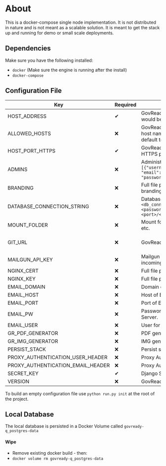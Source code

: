 # About
This is a docker-compose single node implementation.  It is not distributed in nature and is not meant as a scalable solution.  It is meant to get the stack up and running for demo or small scale deployments.


## Dependencies
Make sure you have the following installed:
- `docker` (Make sure the engine is running after the install)
- `docker-compose`


## Configuration File
| Key                               | Required | Description                                                                                                           | Default message                                                                                      |
| --------------------------------- | -------- | --------------------------------------------------------------------------------------------------------------------- | ---------------------------------------------------------------------------------------------------- |
| HOST_ADDRESS                      | ✔       | GovReady-Q's public address as would be entered in a web browser. |
| ALLOWED_HOSTS                     | ❌       | GovReady-Q's approved list of host names.  If not provided, will default to HOST_ADDRESS. |
| HOST_PORT_HTTPS                   | ✔       | GovReady-Q's public address HTTPS port; defaults to 443 | 
| ADMINS                            | ❌    | Administrator accounts. Ex: `[{"username": "username", "email":"first.last@example.com", "password": "REPLACEME"}]`     | Will auto-create an admin, you need to find it in the logs docker-compose logs                       |
| BRANDING                          | ❌    | Full file path to GovReady-Q branding directory                                                                       | GovReady default branding will be used.                                                              |
| DATABASE_CONNECTION_STRING        | ❌    | Database connection string: `<db_connector>://<name>:<password>@<host>:<port>/<db_name>`                                | Will create a Postgres server in the docker-compose deployment for you.  It will not have snapshots. |
| MOUNT_FOLDER                      | ❌    | Mount folder to put artifacts, logs, etc.                                                                             | Current directory                                                                                    |
| GIT_URL                           | ❌    | GovReady-Q Github Repo                                                                                                | Defaults to https://github.com/GovReady/govready-q.git                                               |
| MAILGUN_API_KEY                   | ❌    | Mailgun is used to submit an incoming email from notifications.                                                       | No default provided.                                                                                 |
| NGINX_CERT                        | ❌    | Full file path to Nginx cert.pem                                                                                      | Defaults to self signed                                                                              |
| NGINX_KEY                         | ❌    | Full file path to Nginx key.pem                                                                                       | Defaults to self signed                                                                              |
| EMAIL_DOMAIN                      | ❌    | Domain of the Email Server.                                                                                           | No default provided.                                                                                 |
| EMAIL_HOST                        | ❌    | Host of Email Server.                                                                                                 | No default provided.                                                                                 |
| EMAIL_PORT                        | ❌    | Port of Email Server.                                                                                                 | No default provided.                                                                                 |
| EMAIL_PW                          | ❌    | Password for the User for of Email Server.                                                                            | No default provided.                                                                                 |
| EMAIL_USER                        | ❌    | User for the Email Server.                                                                                            | No default provided.                                                                                 |
| GR_PDF_GENERATOR                  | ❌    | PDF generator binary name.                                                                                            | Default is to disable this feature                                                                          |
| GR_IMG_GENERATOR                  | ❌    | IMG generator binary name.                                                                                            | Default is to disable this feature                                                                         |
| PERSIST_STACK                     | ❌    | Persist stack between runs.                                                                                           | Default is False |
| PROXY_AUTHENTICATION_USER_HEADER  | ❌    | Proxy Authentication User header.                                                                                     | No default provided.                                                                                 |
| PROXY_AUTHENTICATION_EMAIL_HEADER | ❌    | Proxy Authentication Email header.                                                                                    | No default provided.                                                                                 |
| SECRET_KEY                        | ✔       | Django Secret                                                                                                      |                                                                                   |
| VERSION                           | ❌    | GovReady-Q version/tag                                                                                                | Defaulting to latest release                                                                         |

To build an empty configuration file use `python run.py init` at the root of the project.

## Local Database
The local database is persisted in a Docker Volume called `govready-q_postgres-data`

#### Wipe
- Remove existing docker build - then:
- `docker volume rm govready-q_postgres-data`